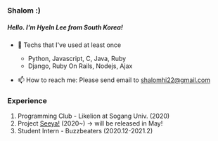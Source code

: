 ### Shalom :)
##### Hello. I'm HyeIn Lee from South Korea!
  
- 🎨 Techs that I've used at least once
  - Python, Javascript, C, Java, Ruby
  - Django, Ruby On Rails, Nodejs, Ajax
  
- 📫 How to reach me: Please send email to shalomhi22@gmail.com

### Experience
1. Programming Club - Likelion at Sogang Univ. (2020)
2. Project [Seeya!](https://musicalseeya.com/) (2020~) → will be released in May!
3. Student Intern - Buzzbeaters (2020.12-2021.2)
